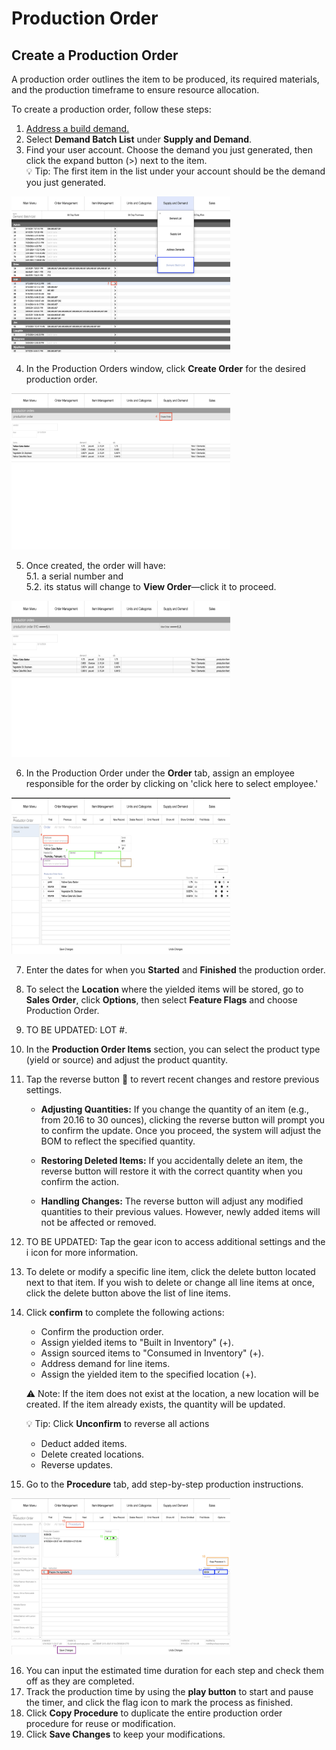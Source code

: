 # Production Order

## Create a Production Order

A production order outlines the item to be produced, its required materials, and the production timeframe to ensure resource allocation.

To create a production order, follow these steps:

1. [Address a build demand.](https://github.com/Fx-Professional-Services/HorizonDocs/blob/sales_order/Horizon%20User%20Guide/05%20Orders/Address%20Demand.md#build-demand) 
2. Select **Demand Batch List** under **Supply and Demand**.
3. Find your user account. Choose the demand you just generated, then click the expand button (>) next to the item. <br>
 💡 Tip: The first item in the list under your account should be the demand you just generated.

<img src="https://github.com/Fx-Professional-Services/HorizonDocs/blob/staging/Horizon%20User%20Guide/00%20Assets/25_demand_batch_list.png" width="350" height="250">

4. In the Production Orders window, click **Create Order** for the desired production order.

<img src="https://github.com/Fx-Professional-Services/HorizonDocs/blob/staging/Horizon%20User%20Guide/00%20Assets/30_create_order.png" width="350" height="250">

5. Once created, the order will have: <br>
	5.1. a serial number and <br> 
	5.2. its status will change to **View Order**—click it to proceed. <br>
<img src="https://github.com/Fx-Professional-Services/HorizonDocs/blob/staging/Horizon%20User%20Guide/00%20Assets/29_view_order.png" width="350" height="250">

6. In the Production Order under the **Order** tab, assign an employee responsible for the order by clicking on 'click here to select employee.'

<img src="https://github.com/Fx-Professional-Services/HorizonDocs/blob/staging/Horizon%20User%20Guide/00%20Assets/24_production_order_tab.png" width="350" height="250">

7. Enter the dates for when you **Started** and **Finished** the production order.
8.  To select the **Location** where the yielded items will be stored, go to **Sales Order**, click **Options**, then select **Feature Flags** and choose Production Order.  
9. TO BE UPDATED: LOT #. 
10. In the **Production Order Items** section, you can select the product type (yield or source) and adjust the product quantity. 
11. Tap the reverse button 🔄 to revert recent changes and restore previous settings.

	- **Adjusting Quantities:** If you change the quantity of an item (e.g., from 20.16 to 30 ounces), clicking the reverse button will prompt you to confirm the update. Once you proceed, the system will adjust the BOM to reflect the specified quantity.
	
	- **Restoring Deleted Items:** If you accidentally delete an item, the reverse button will restore it with the correct quantity when you confirm the action.
	
	- **Handling Changes:** The reverse button will adjust any modified quantities to their previous values. However, newly added items will not be affected or removed.
	
12. TO BE UPDATED: Tap the gear icon to access additional settings and  the i icon for more information.
13. To delete or modify a specific line item, click the delete button located next to that item. If you wish to delete or change all line items at once, click the delete button above the list of line items.
14. Click **confirm** to complete the following actions:
	- Confirm the production order.
	- Assign yielded items to "Built in Inventory" (+).
	- Assign sourced items to "Consumed in Inventory" (+).
	- Address demand for line items.
	- Assign the yielded item to the specified location (+).

	⚠️ Note: If the item does not exist at the location, a new location will be created. If the item already exists, the quantity will be updated.
	
	 💡 Tip: Click **Unconfirm** to reverse all actions
	- Deduct added items.
	- Delete created locations.
	- Reverse updates.

15. Go to the **Procedure** tab, add step-by-step production instructions. 

<img src="https://github.com/Fx-Professional-Services/HorizonDocs/blob/staging/Horizon%20User%20Guide/00%20Assets/26_procedure_tab.png" width="350" height="250">

16. You can input the estimated time duration for each step and check them off as they are completed.
17. Track the production time by using the **play button** to start and pause the timer, and click the flag icon to mark the process as finished.
18. Click **Copy Procedure** to duplicate the entire production order procedure for reuse or modification.
19. Click **Save Changes** to keep your modifications. 






